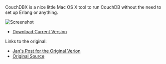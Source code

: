 CouchDBX is a nice little Mac OS X tool to run CouchDB without the need to set up Erlang or anything.

![Screenshot](http://dl-client.getdropbox.com/u/65508/couchDBX-screenshot.png "Screenshot")

* [Download Current Version](http://dl-client.getdropbox.com/u/65508/CouchDBX.zip)

Links to the original: 

 * [Jan's Post for the Original Verion](http://jan.prima.de/~jan/plok/archives/142-CouchDBX-Revival.html)
 * [Original Source](http://couchprojects.googlecode.com/svn/trunk/unofficial-binary-releases/CouchDBX/)